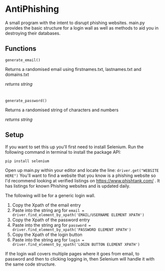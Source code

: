 # AntiPhishing
 A small program with the intent to disrupt phishing websites. main.py provides the basic structure for a login wall as well as methods to aid you in destroying their databases.
 
## Functions
`generate_email()`

Returns a randomised email using firstnames.txt, lastnames.txt and domains.txt

*returns string*
#
`generate_password()`

Returns a randomised string of characters and numbers

*returns string*

## Setup
If you want to set this up you'll first need to install Selenium.
Run the following command in terminal to install the package API:

`pip install selenium`


Open up main.py within your editor and locate the line:
`driver.get("WEBSITE HERE")`
You'll want to find a website that you know is a phishing website so I'd recommend looking at verified listings on https://www.phishtank.com/ . It has listings for known Phishing websites and is updated daily.

The following will be for a generic login wall.

1. Copy the Xpath of the email entry
2. Paste into the string arg for `email = driver.find_element_by_xpath('EMAIL/USERNAME ELEMENT XPATH')`
3. Copy the Xpath of the password entry
4. Paste into the string arg for `password = driver.find_element_by_xpath('PASSWORD ELEMENT XPATH')`
5. Copy the Xpath of the login button
6. Paste into the string arg for `login = driver.find_element_by_xpath('LOGIN BUTTON ELEMENT XPATH')`

If the login wall covers multiple pages where it goes from email, to password and then to clicking logging in, then Selenium will handle it with the same code structure.

